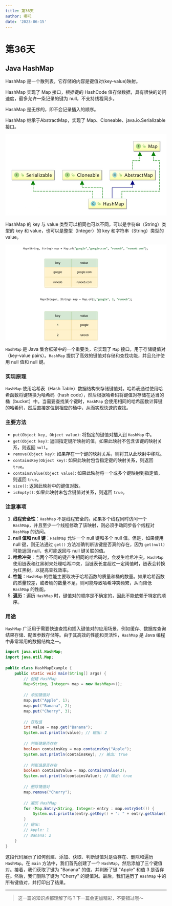 ```yaml
---
title: 第36天
author: 哪吒
date: '2023-06-15'
---
```


# 第36天


## Java HashMap

HashMap 是一个散列表，它存储的内容是键值对(key-value)映射。

HashMap 实现了 Map 接口，根据键的 HashCode 值存储数据，具有很快的访问速度，最多允许一条记录的键为 null，不支持线程同步。

HashMap 是无序的，即不会记录插入的顺序。

HashMap 继承于AbstractMap，实现了 Map、Cloneable、java.io.Serializable 接口。

![img_8.png](./img_8.png)

HashMap 的 key 与 value 类型可以相同也可以不同，可以是字符串（String）类型的 key 和 value，也可以是整型（Integer）的 key 和字符串（String）类型的 value。

![img_9.png](./img_9.png)

`HashMap` 是 Java 集合框架中的一个重要类，它实现了 `Map` 接口，用于存储键值对（key-value pairs）。`HashMap` 提供了高效的键值对存储和查找功能，并且允许使用 null 值和 null 键。

### 实现原理

`HashMap` 使用哈希表（Hash Table）数据结构来存储键值对。哈希表通过使用哈希函数将键转换为哈希码（hash code），然后根据哈希码将键值对存储在适当的桶（bucket）中。当需要查找某个键时，`HashMap` 会使用相同的哈希函数计算键的哈希码，然后直接定位到相应的桶中，从而实现快速的查找。

### 主要方法

- `put(Object key, Object value)`: 将指定的键值对插入到 `HashMap` 中。
- `get(Object key)`: 返回指定键所映射的值，如果此映射不包含该键的映射关系，则返回 `null`。
- `remove(Object key)`: 如果存在一个键的映射关系，则将其从此映射中移除。
- `containsKey(Object key)`: 如果此映射包含指定键的映射关系，则返回 `true`。
- `containsValue(Object value)`: 如果此映射将一个或多个键映射到指定值，则返回 `true`。
- `size()`: 返回此映射中的键值对数。
- `isEmpty()`: 如果此映射未包含键值对关系，则返回 `true`。

### 注意事项

1. **线程安全性**：`HashMap` 不是线程安全的。如果多个线程同时访问一个 `HashMap`，并且至少一个线程修改了该映射，则必须手动同步各个线程对 `HashMap` 的访问。
2. **null 值和 null 键**：`HashMap` 允许一个 null 键和多个 null 值。但是，如果使用 null 键，则无法通过 `get()` 方法准确判断该键是否真的存在，因为 `get(null)` 可能返回 null，也可能返回与 null 键关联的值。
3. **哈希冲突**：当两个不同的键产生相同的哈希码时，会发生哈希冲突。`HashMap` 使用链表和红黑树来处理哈希冲突，当链表长度超过一定阈值时，链表会转换为红黑树，以提高查找效率。
4. **性能**：`HashMap` 的性能主要取决于哈希函数的质量和桶的数量。如果哈希函数的质量较差，或者桶的数量不足，则可能导致哈希冲突频繁，从而降低 `HashMap` 的性能。
5. **遍历**：遍历 `HashMap` 时，键值对的顺序是不确定的，因此不能依赖于特定的顺序。

### 用途

`HashMap` 广泛用于需要快速查找和插入键值对的应用场景，例如缓存、数据库查询结果存储、配置参数存储等。由于其高效的性能和灵活性，`HashMap` 是 Java 编程中非常常用的数据结构之一。


```java
import java.util.HashMap;
import java.util.Map;

public class HashMapExample {
    public static void main(String[] args) {
        // 创建 HashMap
        Map<String, Integer> map = new HashMap<>();

        // 添加键值对
        map.put("Apple", 1);
        map.put("Banana", 2);
        map.put("Cherry", 3);

        // 获取值
        int value = map.get("Banana");
        System.out.println(value); // 输出: 2

        // 判断键是否存在
        boolean containsKey = map.containsKey("Apple");
        System.out.println(containsKey); // 输出: true

        // 判断值是否存在
        boolean containsValue = map.containsValue(3);
        System.out.println(containsValue); // 输出: true

        // 删除键值对
        map.remove("Cherry");

        // 遍历 HashMap
        for (Map.Entry<String, Integer> entry : map.entrySet()) {
            System.out.println(entry.getKey() + ": " + entry.getValue());
        }
        // 输出:
        // Apple: 1
        // Banana: 2
    }
}

```

这段代码展示了如何创建、添加、获取、判断键值对是否存在、删除和遍历 `HashMap`。在 `main` 方法中，我们首先创建了一个 `HashMap`，然后添加了三个键值对。接着，我们获取了键为 &quot;Banana&quot; 的值，并判断了键 &quot;Apple&quot; 和值 3 是否存在。然后，我们删除了键为 &quot;Cherry&quot; 的键值对。最后，我们遍历了 `HashMap` 中的所有键值对，并打印出了结果。




---

> 这一篇的知识点都理解了吗？下一篇会更加精彩，不要错过哦～
